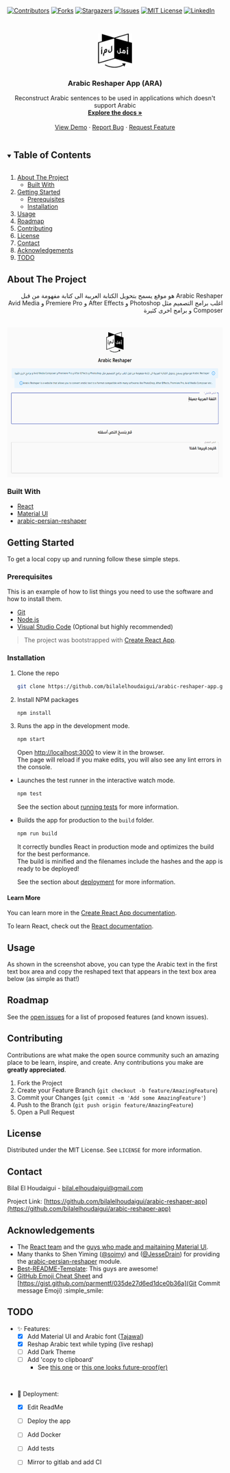 <!--
*** Thanks for checking out the Best-README-Template. If you have a suggestion
*** that would make this better, please fork the repo and create a pull request
*** or simply open an issue with the tag "enhancement".
*** Thanks again! Now go create something AMAZING! :D
***
*** https://github.com/othneildrew/Best-README-Template/edit/master/BLANK_README.md
***
-->



<!-- PROJECT SHIELDS -->
<!--
*** I'm using markdown "reference style" links for readability.
*** Reference links are enclosed in brackets [ ] instead of parentheses ( ).
*** See the bottom of this document for the declaration of the reference variables
*** for contributors-url, forks-url, etc. This is an optional, concise syntax you may use.
*** https://www.markdownguide.org/basic-syntax/#reference-style-links
-->
[![Contributors][contributors-shield]][contributors-url]
[![Forks][forks-shield]][forks-url]
[![Stargazers][stars-shield]][stars-url]
[![Issues][issues-shield]][issues-url]
[![MIT License][license-shield]][license-url]
[![LinkedIn][linkedin-shield]][linkedin-url]



<!-- PROJECT LOGO -->
<br />
<p align="center">
  <a href="https://github.com/bilalelhoudaigui/arabic-reshaper-app">
    <img src="public/logo.png" alt="Logo" width="80" height="80">
  </a>

  <h3 align="center">Arabic Reshaper App (ARA)</h3>

  <p align="center">
    Reconstruct Arabic sentences to be used in applications which doesn't support Arabic
    <br />
    <a href="https://github.com/bilalelhoudaigui/arabic-reshaper-app/blob/main/README.md"><strong>Explore the docs »</strong></a>
    <br />
    <br />
    <a href="https://github.com/bilalelhoudaigui/arabic-reshaper-app">View Demo</a>
    ·
    <a href="https://github.com/bilalelhoudaigui/arabic-reshaper-app/issues">Report Bug</a>
    ·
    <a href="https://github.com/bilalelhoudaigui/arabic-reshaper-app/issues">Request Feature</a>
  </p>
</p>



<!-- TABLE OF CONTENTS -->
<details open="open">
  <summary><h2 style="display: inline-block">Table of Contents</h2></summary>
  <ol>
    <li>
      <a href="#about-the-project">About The Project</a>
      <ul>
        <li><a href="#built-with">Built With</a></li>
      </ul>
    </li>
    <li>
      <a href="#getting-started">Getting Started</a>
      <ul>
        <li><a href="#prerequisites">Prerequisites</a></li>
        <li><a href="#installation">Installation</a></li>
      </ul>
    </li>
    <li><a href="#usage">Usage</a></li>
    <li><a href="#roadmap">Roadmap</a></li>
    <li><a href="#contributing">Contributing</a></li>
    <li><a href="#license">License</a></li>
    <li><a href="#contact">Contact</a></li>
    <li><a href="#acknowledgements">Acknowledgements</a></li>
    <li><a href="#todo">TODO</a></li>
  </ol>
</details>

<!-- ABOUT THE PROJECT -->
## About The Project

<div dir="rtl">
Arabic Reshaper هو موقع يسمح بتحويل الكتابة العربية الى كتابة مفهومة من قبل اغلب برامج التصميم مثل Photoshop و After Effects و Premiere Pro و Avid Media Composer و برامج اخرى كثيرة
</div>
<br/>

<p align="center">
  <img align="center" src="public/homepage.png" alt="Home Page" width="600" height="350">
</p>

### Built With

* [React](https://reactjs.org/)
* [Material UI](https://material-ui.com/)
* [arabic-persian-reshaper](https://www.npmjs.com/package/arabic-persian-reshaper)

<!-- GETTING STARTED -->
## Getting Started

To get a local copy up and running follow these simple steps.

### Prerequisites

This is an example of how to list things you need to use the software and how to install them.

* [Git](https://git-scm.com/downloads)
* [Node.js](https://nodejs.org/en/download/)
* [Visual Studio Code](https://code.visualstudio.com/download) (Optional but highly recommended)

> The project was bootstrapped with [Create React App](https://github.com/facebook/create-react-app).

### Installation

1. Clone the repo
   ```sh
   git clone https://github.com/bilalelhoudaigui/arabic-reshaper-app.git
   ```
2. Install NPM packages
   ```sh
   npm install
   ```
3. Runs the app in the development mode.
   ```sh
   npm start
   ```
    Open [http://localhost:3000](http://localhost:3000) to view it in the browser.\
    The page will reload if you make edits, you will also see any lint errors in the console.

* Launches the test runner in the interactive watch mode.
   ```sh
   npm test
   ```
   See the section about [running tests](https://facebook.github.io/create-react-app/docs/running-tests) for more information.

* Builds the app for production to the `build` folder.
   ```sh
   npm run build
   ```
   It correctly bundles React in production mode and optimizes the build for the best performance.\
   The build is minified and the filenames include the hashes and the app is ready to be deployed!

   See the section about [deployment](https://facebook.github.io/create-react-app/docs/deployment) for more information.

#### Learn More

You can learn more in the [Create React App documentation](https://facebook.github.io/create-react-app/docs/getting-started).

To learn React, check out the [React documentation](https://reactjs.org/).

<!-- USAGE EXAMPLES -->
## Usage

As shown in the screenshot above, you can type the Arabic text in the first text box area and copy the reshaped text that appears in the text box area below (as simple as that!)

<!-- ROADMAP -->
## Roadmap

See the [open issues](https://github.com/bilalelhoudaigui/arabic-reshaper-app/issues) for a list of proposed features (and known issues).

<!-- CONTRIBUTING -->
## Contributing

Contributions are what make the open source community such an amazing place to be learn, inspire, and create. Any contributions you make are **greatly appreciated**.

1. Fork the Project
2. Create your Feature Branch (`git checkout -b feature/AmazingFeature`)
3. Commit your Changes (`git commit -m 'Add some AmazingFeature'`)
4. Push to the Branch (`git push origin feature/AmazingFeature`)
5. Open a Pull Request

<!-- LICENSE -->
## License

Distributed under the MIT License. See `LICENSE` for more information.

<!-- CONTACT -->
## Contact

Bilal El Houdaigui - [bilal.elhoudaigui@gmail.com](bilal.elhoudaigui@gmail.com)

Project Link: [https://github.com/bilalelhoudaigui/arabic-reshaper-app](https://github.com/bilalelhoudaigui/arabic-reshaper-app)

<!-- ACKNOWLEDGEMENTS -->
## Acknowledgements

* The [React team](https://reactjs.org/community/team.html) and the [guys who made and maitaining Material UI](https://material-ui.com/discover-more/team/).
* Many thanks to Shen Yiming ([@soimy](https://github.com/soimy)) and ([@JesseDrain](https://github.com/JesseDrain)) for providing the [arabic-persian-reshaper](https://github.com/soimy/arabic-persian-reshaper) module.
* [Best-README-Template](https://github.com/othneildrew/Best-README-Template): This guys are awesome!
* [GitHub Emoji Cheat Sheet](https://www.webfx.com/tools/emoji-cheat-sheet/) and [https://gist.github.com/parmentf/035de27d6ed1dce0b36a](Git Commit message Emoji) :simple_smile:

<!-- TODO -->
## TODO

* :sparkles: Features:
  * [x] Add Material UI and Arabic font ([Tajawal](https://fonts.google.com/specimen/Tajawal))
  * [x] Reshap Arabic text while typing (live reshap)
  * [ ] Add Dark Theme
  * [ ] Add 'copy to clipboard' 
    * See [this one](https://stackoverflow.com/a/42844911/4488332) or [this one looks future-proof(er)](https://stackoverflow.com/a/62404717/4488332)

<br/>

* :rocket: Deployment:
  * [x] Edit ReadMe
  * [ ] Deploy the app
  * [ ] Add Docker
  * [ ] Add tests
  * [ ] Mirror to gitlab and add CI

  
<!-- MARKDOWN LINKS & IMAGES -->
<!-- https://www.markdownguide.org/basic-syntax/#reference-style-links -->
[contributors-shield]: https://img.shields.io/github/contributors/bilalelhoudaigui/arabic-reshaper-app.svg?style=for-the-badge
[contributors-url]: https://github.com/bilalelhoudaigui/arabic-reshaper-app/graphs/contributors
[forks-shield]: https://img.shields.io/github/forks/bilalelhoudaigui/arabic-reshaper-app.svg?style=for-the-badge
[forks-url]: https://github.com/bilalelhoudaigui/arabic-reshaper-app/network/members
[stars-shield]: https://img.shields.io/github/stars/bilalelhoudaigui/arabic-reshaper-app.svg?style=for-the-badge
[stars-url]: https://github.com/bilalelhoudaigui/arabic-reshaper-app/stargazers
[issues-shield]: https://img.shields.io/github/issues/bilalelhoudaigui/arabic-reshaper-app.svg?style=for-the-badge
[issues-url]: https://github.com/bilalelhoudaigui/arabic-reshaper-app/issues
[license-shield]: https://img.shields.io/github/license/bilalelhoudaigui/arabic-reshaper-app.svg?style=for-the-badge
[license-url]: https://github.com/bilalelhoudaigui/arabic-reshaper-app/blob/master/LICENSE.txt
[linkedin-shield]: https://img.shields.io/badge/-LinkedIn-black.svg?style=for-the-badge&logo=linkedin&colorB=555
[linkedin-url]: https://linkedin.com/in/bilalelhoudaigui
